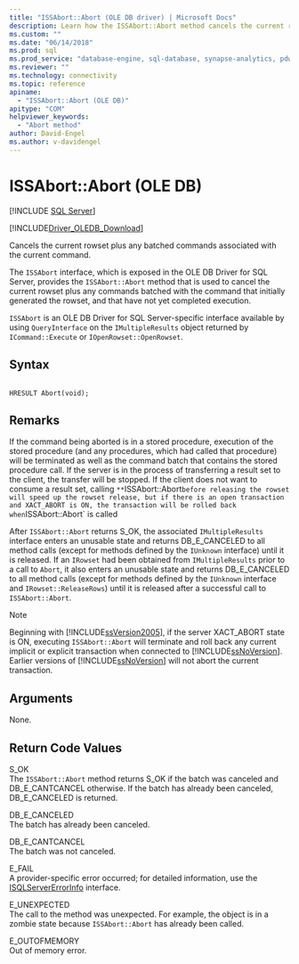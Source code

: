 ```yaml
---
title: "ISSAbort::Abort (OLE DB driver) | Microsoft Docs"
description: Learn how the ISSAbort::Abort method cancels the current rowset and any batched commands associated with the current command in OLE DB Driver for SQL Server.
ms.custom: ""
ms.date: "06/14/2018"
ms.prod: sql
ms.prod_service: "database-engine, sql-database, synapse-analytics, pdw"
ms.reviewer: ""
ms.technology: connectivity
ms.topic: reference
apiname: 
  - "ISSAbort::Abort (OLE DB)"
apitype: "COM"
helpviewer_keywords: 
  - "Abort method"
author: David-Engel
ms.author: v-davidengel
---
```

# ISSAbort::Abort (OLE DB)
[!INCLUDE [SQL Server](../../../includes/applies-to-version/sql-asdb-asdbmi-asa-pdw.md)]

[!INCLUDE[Driver_OLEDB_Download](../../../includes/driver_oledb_download.md)]

  Cancels the current rowset plus any batched commands associated with the current command.  
  
The `ISSAbort` interface, which is exposed in the OLE DB Driver for SQL Server, provides the `ISSAbort::Abort` method that is used to cancel the current rowset plus any commands batched with the command that initially generated the rowset, and that have not yet completed execution.  
  
 `ISSAbort` is an OLE DB Driver for SQL Server-specific interface available by using `QueryInterface` on the `IMultipleResults` object returned by `ICommand::Execute` or `IOpenRowset::OpenRowset`.  
  
## Syntax  
  
```  
  
HRESULT Abort(void);  
```  
  
## Remarks  
 If the command being aborted is in a stored procedure, execution of the stored procedure (and any procedures, which had called that procedure) will be terminated as well as the command batch that contains the stored procedure call. If the server is in the process of transferring a result set to the client, the transfer will be stopped. If the client does not want to consume a result set, calling `**`ISSAbort::Abort` before releasing the rowset will speed up the rowset release, but if there is an open transaction and XACT_ABORT is ON, the transaction will be rolled back when `ISSAbort::Abort` is called  
  
 After `ISSAbort::Abort` returns S_OK, the associated `IMultipleResults` interface enters an unusable state and returns DB_E_CANCELED to all method calls (except for methods defined by the `IUnknown` interface) until it is released. If an `IRowset` had been obtained from `IMultipleResults` prior to a call to `Abort`, it also enters an unusable state and returns DB_E_CANCELED to all method calls (except for methods defined by the `IUnknown` interface and `IRowset::ReleaseRows`) until it is released after a successful call to `ISSAbort::Abort`.  
  
> [!NOTE]  
>  Beginning with [!INCLUDE[ssVersion2005](../../../includes/ssversion2005-md.md)], if the server XACT_ABORT state is ON, executing `ISSAbort::Abort` will terminate and roll back any current implicit or explicit transaction when connected to [!INCLUDE[ssNoVersion](../../../includes/ssnoversion-md.md)]. Earlier versions of [!INCLUDE[ssNoVersion](../../../includes/ssnoversion-md.md)] will not abort the current transaction.  
  
## Arguments  
 None.  
  
## Return Code Values  
 S_OK  
 The `ISSAbort::Abort` method returns S_OK if the batch was canceled and DB_E_CANTCANCEL otherwise. If the batch has already been canceled, DB_E_CANCELED is returned.  
  
 DB_E_CANCELED  
 The batch has already been canceled.  
  
 DB_E_CANTCANCEL  
 The batch was not canceled.  
  
 E_FAIL  
 A provider-specific error occurred; for detailed information, use the [ISQLServerErrorInfo](./isqlservererrorinfo-geterrorinfo-ole-db.md) interface.  
  
 E_UNEXPECTED  
 The call to the method was unexpected. For example, the object is in a zombie state because `ISSAbort::Abort` has already been called.  
  
 E_OUTOFMEMORY  
 Out of memory error.  
  

